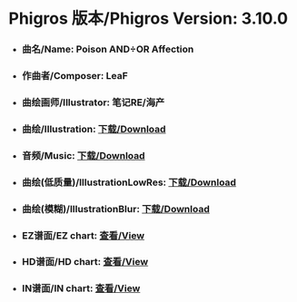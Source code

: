 
# Phigros 版本/Phigros Version:  3.10.0

- ### __曲名/Name:  Poison AND÷OR Affection__

- ### __作曲者/Composer:  LeaF__

- ### __曲绘画师/Illustrator:  笔记RE/海产__

- ### __曲绘/Illustration:  [下载/Download](https://github.com/Po6647A/PAR/releases/download/3.10.0/969.png)__

- ### __音频/Music:  [下载/Download](https://github.com/Po6647A/PAR/releases/download/3.10.0/1817.ogg)__

- ### __曲绘(低质量)/IllustrationLowRes:  [下载/Download](https://github.com/Po6647A/PAR/releases/download/3.10.0/1461.png)__

- ### __曲绘(模糊)/IllustrationBlur:  [下载/Download](https://github.com/Po6647A/PAR/releases/download/3.10.0/1215.png)__


- ### __EZ谱面/EZ chart:  [查看/View](./EZ.json/index.html)__

- ### __HD谱面/HD chart:  [查看/View](./HD.json/index.html)__

- ### __IN谱面/IN chart:  [查看/View](./IN.json/index.html)__
